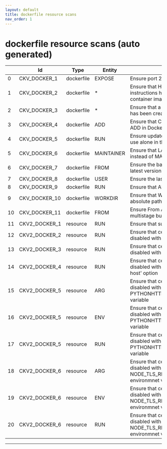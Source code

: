 ```yaml
---
layout: default
title: dockerfile resource scans
nav_order: 1
---
```


# dockerfile resource scans (auto generated)

|    | Id            | Type       | Entity     | Policy                                                                                                       | IaC        | Resource Link                                                                                                                                                   |
|----|---------------|------------|------------|--------------------------------------------------------------------------------------------------------------|------------|-----------------------------------------------------------------------------------------------------------------------------------------------------------------|
|  0 | CKV_DOCKER_1  | dockerfile | EXPOSE     | Ensure port 22 is not exposed                                                                                | dockerfile | [ExposePort22.py](https://github.com/bridgecrewio/checkov/blob/main/checkov/dockerfile/checks/ExposePort22.py)                                                  |
|  1 | CKV_DOCKER_2  | dockerfile | *          | Ensure that HEALTHCHECK instructions have been added to container images                                     | dockerfile | [HealthcheckExists.py](https://github.com/bridgecrewio/checkov/blob/main/checkov/dockerfile/checks/HealthcheckExists.py)                                        |
|  2 | CKV_DOCKER_3  | dockerfile | *          | Ensure that a user for the container has been created                                                        | dockerfile | [UserExists.py](https://github.com/bridgecrewio/checkov/blob/main/checkov/dockerfile/checks/UserExists.py)                                                      |
|  3 | CKV_DOCKER_4  | dockerfile | ADD        | Ensure that COPY is used instead of ADD in Dockerfiles                                                       | dockerfile | [AddExists.py](https://github.com/bridgecrewio/checkov/blob/main/checkov/dockerfile/checks/AddExists.py)                                                        |
|  4 | CKV_DOCKER_5  | dockerfile | RUN        | Ensure update instructions are not use alone in the Dockerfile                                               | dockerfile | [UpdateNotAlone.py](https://github.com/bridgecrewio/checkov/blob/main/checkov/dockerfile/checks/UpdateNotAlone.py)                                              |
|  5 | CKV_DOCKER_6  | dockerfile | MAINTAINER | Ensure that LABEL maintainer is used instead of MAINTAINER (deprecated)                                      | dockerfile | [MaintainerExists.py](https://github.com/bridgecrewio/checkov/blob/main/checkov/dockerfile/checks/MaintainerExists.py)                                          |
|  6 | CKV_DOCKER_7  | dockerfile | FROM       | Ensure the base image uses a non latest version tag                                                          | dockerfile | [ReferenceLatestTag.py](https://github.com/bridgecrewio/checkov/blob/main/checkov/dockerfile/checks/ReferenceLatestTag.py)                                      |
|  7 | CKV_DOCKER_8  | dockerfile | USER       | Ensure the last USER is not root                                                                             | dockerfile | [RootUser.py](https://github.com/bridgecrewio/checkov/blob/main/checkov/dockerfile/checks/RootUser.py)                                                          |
|  8 | CKV_DOCKER_9  | dockerfile | RUN        | Ensure that APT isn't used                                                                                   | dockerfile | [RunUsingAPT.py](https://github.com/bridgecrewio/checkov/blob/main/checkov/dockerfile/checks/RunUsingAPT.py)                                                    |
|  9 | CKV_DOCKER_10 | dockerfile | WORKDIR    | Ensure that WORKDIR values are absolute paths                                                                | dockerfile | [WorkdirIsAbsolute.py](https://github.com/bridgecrewio/checkov/blob/main/checkov/dockerfile/checks/WorkdirIsAbsolute.py)                                        |
| 10 | CKV_DOCKER_11 | dockerfile | FROM       | Ensure From Alias are unique for multistage builds.                                                          | dockerfile | [AliasIsUnique.py](https://github.com/bridgecrewio/checkov/blob/main/checkov/dockerfile/checks/AliasIsUnique.py)                                                |
| 11 | CKV2_DOCKER_1 | resource   | RUN        | Ensure that sudo isn't used                                                                                  | dockerfile | [RunUsingSudo.yaml](https://github.com/bridgecrewio/checkov/blob/main/checkov/dockerfile/checks/graph_checks/RunUsingSudo.yaml)                                 |
| 12 | CKV2_DOCKER_2 | resource   | RUN        | Ensure that certificate validation isn't disabled with curl                                                  | dockerfile | [RunUnsafeCurl.yaml](https://github.com/bridgecrewio/checkov/blob/main/checkov/dockerfile/checks/graph_checks/RunUnsafeCurl.yaml)                               |
| 13 | CKV2_DOCKER_3 | resource   | RUN        | Ensure that certificate validation isn't disabled with wget                                                  | dockerfile | [RunUnsafeWget.yaml](https://github.com/bridgecrewio/checkov/blob/main/checkov/dockerfile/checks/graph_checks/RunUnsafeWget.yaml)                               |
| 14 | CKV2_DOCKER_4 | resource   | RUN        | Ensure that certificate validation isn't disabled with the pip '--trusted-host' option                       | dockerfile | [RunPipTrustedHost.yaml](https://github.com/bridgecrewio/checkov/blob/main/checkov/dockerfile/checks/graph_checks/RunPipTrustedHost.yaml)                       |
| 15 | CKV2_DOCKER_5 | resource   | ARG        | Ensure that certificate validation isn't disabled with the PYTHONHTTPSVERIFY environmnet variable            | dockerfile | [EnvPythonHttpsVerify.yaml](https://github.com/bridgecrewio/checkov/blob/main/checkov/dockerfile/checks/graph_checks/EnvPythonHttpsVerify.yaml)                 |
| 16 | CKV2_DOCKER_5 | resource   | ENV        | Ensure that certificate validation isn't disabled with the PYTHONHTTPSVERIFY environmnet variable            | dockerfile | [EnvPythonHttpsVerify.yaml](https://github.com/bridgecrewio/checkov/blob/main/checkov/dockerfile/checks/graph_checks/EnvPythonHttpsVerify.yaml)                 |
| 17 | CKV2_DOCKER_5 | resource   | RUN        | Ensure that certificate validation isn't disabled with the PYTHONHTTPSVERIFY environmnet variable            | dockerfile | [EnvPythonHttpsVerify.yaml](https://github.com/bridgecrewio/checkov/blob/main/checkov/dockerfile/checks/graph_checks/EnvPythonHttpsVerify.yaml)                 |
| 18 | CKV2_DOCKER_6 | resource   | ARG        | Ensure that certificate validation isn't disabled with the NODE_TLS_REJECT_UNAUTHORIZED environmnet variable | dockerfile | [EnvNodeTlsRejectUnauthorized.yaml](https://github.com/bridgecrewio/checkov/blob/main/checkov/dockerfile/checks/graph_checks/EnvNodeTlsRejectUnauthorized.yaml) |
| 19 | CKV2_DOCKER_6 | resource   | ENV        | Ensure that certificate validation isn't disabled with the NODE_TLS_REJECT_UNAUTHORIZED environmnet variable | dockerfile | [EnvNodeTlsRejectUnauthorized.yaml](https://github.com/bridgecrewio/checkov/blob/main/checkov/dockerfile/checks/graph_checks/EnvNodeTlsRejectUnauthorized.yaml) |
| 20 | CKV2_DOCKER_6 | resource   | RUN        | Ensure that certificate validation isn't disabled with the NODE_TLS_REJECT_UNAUTHORIZED environmnet variable | dockerfile | [EnvNodeTlsRejectUnauthorized.yaml](https://github.com/bridgecrewio/checkov/blob/main/checkov/dockerfile/checks/graph_checks/EnvNodeTlsRejectUnauthorized.yaml) |


---


